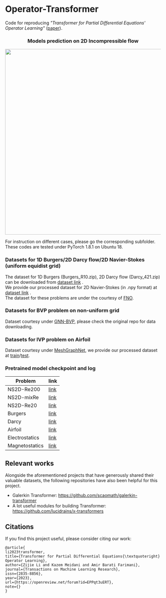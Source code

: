 # Operator-Transformer
Code for reproducing *"Transformer for Partial Differential Equations' Operator Learning"*  ([paper](https://openreview.net/forum?id=EPPqt3uERT&referrer=%5BTMLR%5D(%2Fgroup%3Fid%3DTMLR))).

<div style style=”line-height: 20%” align="center">
<h3> Models prediction on 2D Incompressible flow </h3>
<img src="https://github.com/BaratiLab/OFormer/blob/main/oformer_ns2d_re200.gif" width="600">
</div>

For instruction on different cases, please go the corresponding subfolder. These codes are tested under PyTorch 1.8.1 on Ubuntu 18.

### Datasets for 1D Burgers/2D Darcy flow/2D Navier-Stokes (uniform equidist grid)

The dataset for 1D Burgers (Burgers_R10.zip), 2D Darcy flow (Darcy_421.zip) can be downloaded from [dataset link](https://drive.google.com/drive/folders/1UnbQh2WWc6knEHbLn-ZaXrKUZhp7pjt-) .</br>
We provide our processed dataset for 2D Navier-Stokes (in .npy format) at [dataset link](https://drive.google.com/drive/folders/1z-0V6NSl2STzrSA6QkzYWOGHSTgiOSYq?usp=sharing) .</br>
The dataset for these problems are under the courtesy of [FNO](https://github.com/zongyi-li/fourier_neural_operator).

### Datasets for BVP problem on non-uniform grid

Dataset courtesy under [GNN-BVP](https://github.com/merantix-momentum/gnn-bvp-solver), please check the original repo for data downloading.

### Datasets for IVP problem on Airfoil

Dataset courtesy under [MeshGraphNet](https://github.com/deepmind/deepmind-research/tree/master/meshgraphnets), we provide our processed dataset at [train](https://drive.google.com/file/d/1z88dPaJixOo6KYjjZ7EsBfNX42EwBQ4B/view?usp=share_link)/[test](https://drive.google.com/file/d/1mEZ6gVYJ5UvLupWz1cft4XXlVuwWktgs/view?usp=sharing).

### Pretrained model checkpoint and log

| Problem       | link   |
|---------------|---------------------------------------------------------------------------|
| NS2D-Re200  |  [link](https://drive.google.com/drive/folders/1hkmyAzO0glTLfnI8k5x84MTADUafNU4A?usp=sharing) |
| NS2D-mixRe |  [link](https://drive.google.com/file/d/1_-aAd_GHX8StyKWZLpvSWeGQ3vyytf7L) |
| NS2D-Re20| [link](https://drive.google.com/drive/folders/1KYSYsmB0XAi90g39x3qsbRCy8xSDOk1r?usp=sharing) |
| Burgers   |  [link](https://drive.google.com/file/d/1eDFJD-wiTxzDzywSvXLgzffI25su1S1q) |
| Darcy | [link](https://drive.google.com/drive/folders/1-56szGnQxZhv-uUQyw9RjT54WiPg9CFa?usp=sharing) |
| Airfoil | [link](https://drive.google.com/drive/folders/1teVWGi-hPST-aY914OVrLMLPREQ-JKxz?usp=sharing) |
| Electrostatics | [link](https://drive.google.com/drive/folders/1sfihAxiPdLAQEF6mlR0n5ZpjK_Ctpfee?usp=sharing) |
| Magnetostatics | [link](https://drive.google.com/drive/folders/1atAGnt_CRZhaPVVgxbpwRtAbMODxa5nZ?usp=sharing) |


## Relevant works
Alongside the aforementioned projects that have generously shared their valuable datasets, the following repositories have also been helpful for this project.

* Galerkin Transformer: https://github.com/scaomath/galerkin-transformer
* A lot useful modules for building Transformer: https://github.com/lucidrains/x-transformers

## Citations
If you find this project useful, please consider citing our work:
```
@article{
li2023transformer,
title={Transformer for Partial Differential Equations{\textquoteright} Operator Learning},
author={Zijie Li and Kazem Meidani and Amir Barati Farimani},
journal={Transactions on Machine Learning Research},
issn={2835-8856},
year={2023},
url={https://openreview.net/forum?id=EPPqt3uERT},
note={}
}
```
